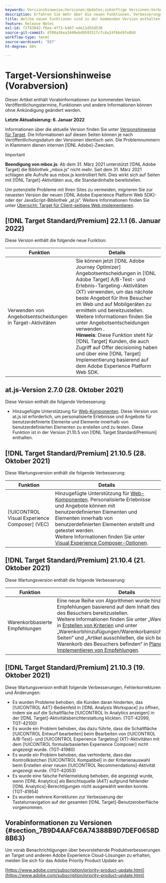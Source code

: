 ```yaml
---
keywords: Versionshinweise;Versionen;Updates;zukünftige Versionen;Verbesserungen;neue Funktionen;Fehlerbehebungen;Updates;Vorabversion
description: Erfahren Sie mehr über die neuen Funktionen, Verbesserungen und Fehlerbehebungen in der kommenden Version von Adobe Target sowie in den zugehörigen SDKs, APIs und JavaScript-Bibliotheken.
title: Welche neuen Funktionen sind in der kommenden Version enthalten?
feature: Release Notes
exl-id: f2783042-f6ee-4f73-b487-ede11d55d530
source-git-commit: df00a36ea3440ebd959351fcfc6a24f6bd9fe8b8
workflow-type: tm+mt
source-wordcount: '557'
ht-degree: 86%

---
```


# Target-Versionshinweise (Vorabversion)

Dieser Artikel enthält Vorabinformationen zur kommenden Version. Veröffentlichungstermine, Funktionen und andere Informationen können ohne Ankündigung geändert werden.

**Letzte Aktualisierung: 6. Januar 2022**

Informationen über die aktuelle Version finden Sie unter [Versionshinweise für Target](release-notes.md). Die Informationen auf diesen Seiten können je nach Veröffentlichungsdatum der Versionen identisch sein. Die Problemnummern in Klammern dienen internen [!DNL Adobe]-Zwecken.

>[!IMPORTANT]
>
>**Beendigung von mbox.js**: Ab dem 31. März 2021 unterstützt [!DNL Adobe Target] die Bibliothek „mbox.js“ nicht mehr. Seit dem 31. März 2021 schlagen alle Aufrufe aus mbox.js kontrolliert fehl. Dies wirkt sich auf Seiten mit [!DNL Target]-Aktivitäten aus, die Standardinhalte bereitstellen.
>
>Um potenzielle Probleme mit Ihren Sites zu vermeiden, migrieren Sie zur neuesten Version der neuen [!DNL Adobe Experience Platform Web SDK]- oder der JavaScript-Bibliothek „at.js“. Weitere Informationen finden Sie unter [Übersicht: Target für Client-seitiges Web implementieren](/help/c-implementing-target/c-implementing-target-for-client-side-web/implement-target-for-client-side-web.md).

## [!DNL Target Standard/Premium] 22.1.1 (6. Januar 2022)

Diese Version enthält die folgende neue Funktion:

| Funktion | Details |
| --- | --- |
| Verwenden von Angebotsentscheidungen in Target-Aktivitäten | Sie können jetzt [!DNL Adobe Journey Optimizer] Angebotsentscheidungen in [!DNL Adobe Target] A/B-Test- und Erlebnis-Targeting-Aktivitäten (XT) verwenden, um das nächste beste Angebot für Ihre Besucher im Web und auf Mobilgeräten zu ermitteln und bereitzustellen.<br>Weitere Informationen finden Sie unter Angebotsentscheidungen verwenden .<br>**Hinweis**: Diese Funktion steht für [!DNL Target] Kunden, die auch Zugriff auf Offer decisioning haben und über eine [!DNL Target] Implementierung basierend auf dem Adobe Experience Platform Web SDK. |

## at.js-Version 2.7.0 (28. Oktober 2021)

Diese Version enthält die folgende Verbesserung:

* Hinzugefügte Unterstützung für [Web-Komponenten](https://developer.mozilla.org/de/docs/Web/Web_Components). Diese Version von at.js ist erforderlich, um personalisierte Erlebnisse und Angebote für benutzerdefinierte Elemente und Elemente innerhalb von benutzerdefinierten Elementen zu erstellen und zu testen. Diese Funktion ist in der Version 21.10.5 von [!DNL Target Standard/Premium] enthalten.

## [!DNL Target Standard/Premium] 21.10.5 (28. Oktober 2021)

Diese Wartungsversion enthält die folgende Verbesserung:

| Funktion | Details |
| --- | --- |
| [!UICONTROL Visual Experience Composer] (VEC) | Hinzugefügte Unterstützung für [Web-Komponenten](https://developer.mozilla.org/en-US/docs/Web/Web_Components). Personalisierte Erlebnisse und Angebote können mit benutzerdefinierten Elementen und Elementen innerhalb von benutzerdefinierten Elementen erstellt und getestet werden.<br>Weitere Informationen finden Sie unter [Visual Experience Composer-Optionen](/help/c-experiences/c-visual-experience-composer/viztarget-options.md#custom). |

## [!DNL Target Standard/Premium] 21.10.4 (21. Oktober 2021)

Diese Wartungsversion enthält die folgende Verbesserung:

| Funktion | Details |
| --- | --- |
| Warenkorbbasierte Empfehlungen | Eine neue Reihe von Algorithmen wurde hinzugefügt, um Empfehlungen basierend auf dem Inhalt des Warenkorbs des Besuchers bereitzustellen.<br>Weitere Informationen finden Sie unter „Warenkorbbasiert“ in [Erstellen von Kriterien](/help/c-recommendations/c-algorithms/create-new-algorithm.md) und unter „Warenkorbhinzufügungen/Warenkorbansichten/Checkout-Seiten“ und „Artikel ausschließen, die sich bereits im Warenkorb des Besuchers befinden“ in [Planen und Implementieren von Empfehlungen](/help/c-recommendations/plan-implement.md). |

## [!DNL Target Standard/Premium] 21.10.3 (19. Oktober 2021)

Diese Wartungsversion enthält folgende Verbesserungen, Fehlerkorrekturen und Änderungen:

* Es wurden Probleme behoben, die Kunden daran hinderten, das [!UICONTROL A4T]-Bedienfeld in [!DNL Analysis Workspace] zu öffnen, indem sie auf die Schaltfläche [!UICONTROL In Analytics anzeigen] in der [!DNL Target]-Aktivitätsberichterstattung klickten. (TGT-42099, TGT-42100)
* Es wurde ein Problem behoben, das dazu führte, dass die Schaltfläche [!UICONTROL Entwurf bearbeiten] beim Bearbeiten von [!UICONTROL A/B-Test]- und [!UICONTROL Experience Targeting] (XT)-Aktivitäten mit dem [!UICONTROL formularbasierten Experience Composer] nicht angezeigt wurde. (TGT-41980)
* Es wurde ein Problem behoben, das verhinderte, dass das Kontrollkästchen [!UICONTROL Kompatibel] in der Kriterienauswahl beim Erstellen einer neuen [!UICONTROL Recommendations]-Aktivität angezeigt wurde. (TGT-42053)
* Es wurde eine falsche Fehlermeldung behoben, die angezeigt wurde, wenn [!DNL Analytics] als Berichtsquelle (A4T) aufgrund fehlender [!DNL Analytics]-Berechtigungen nicht ausgewählt werden konnte. (TGT-41954)
* Es wurden mehrere Korrekturen zur Verbesserung der Tastaturnavigation auf der gesamten [!DNL Target]-Benutzeroberfläche vorgenommen.

## Vorabinformationen zu Versionen {#section_7B9D4AAFC6A74388B9D7DEF0658D8B63}

Um vorab Benachrichtigungen über bevorstehende Produktverbesserungen an Target und anderen Adobe Experience Cloud-Lösungen zu erhalten, melden Sie sich für das Adobe Priority Product Update an:

[https://www.adobe.com/subscription/priority-product-update.html](https://www.adobe.com/subscription/priority-product-update.html)
